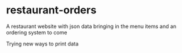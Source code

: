 # restaurant-orders
A restaurant website with json data bringing in the menu items and an ordering system to come

Trying new ways to print data 
